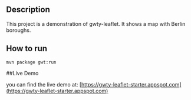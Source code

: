 ## Description

This project is a demonstration of gwty-leaflet. It shows a map with Berlin boroughs.

## How to run 

`mvn package gwt:run`

##Live Demo

you can find the live demo at: [https://gwty-leaflet-starter.appspot.com](https://gwty-leaflet-starter.appspot.com)




